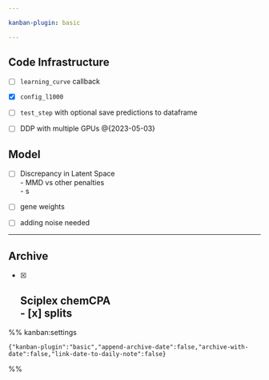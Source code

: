 ```yaml
---

kanban-plugin: basic

---
```


## Code Infrastructure

- [ ] `learning_curve` callback
- [x] `config_l1000`
- [ ] `test_step` with optional save predictions to dataframe
- [ ] DDP with multiple GPUs @{2023-05-03}


## Model

- [ ] Discrepancy in Latent Space <br>- MMD vs other penalties <br>- s
- [ ] gene weights
- [ ] adding noise needed


***

## Archive

- [x] ## Sciplex chemCPA<br>- [x] splits

%% kanban:settings
```
{"kanban-plugin":"basic","append-archive-date":false,"archive-with-date":false,"link-date-to-daily-note":false}
```
%%